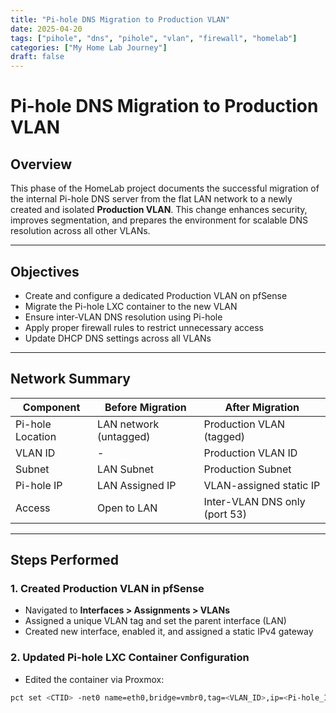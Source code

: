```yaml
---
title: "Pi-hole DNS Migration to Production VLAN"
date: 2025-04-20
tags: ["pihole", "dns", "pihole", "vlan", "firewall", "homelab"]
categories: ["My Home Lab Journey"]
draft: false
---
```


# Pi-hole DNS Migration to Production VLAN

## Overview

This phase of the HomeLab project documents the successful migration of the internal Pi-hole DNS server from the flat LAN network to a newly created and isolated **Production VLAN**. This change enhances security, improves segmentation, and prepares the environment for scalable DNS resolution across all other VLANs.

---

## Objectives

- Create and configure a dedicated Production VLAN on pfSense  
- Migrate the Pi-hole LXC container to the new VLAN  
- Ensure inter-VLAN DNS resolution using Pi-hole  
- Apply proper firewall rules to restrict unnecessary access  
- Update DHCP DNS settings across all VLANs  

---

## Network Summary

| Component         | Before Migration        | After Migration               |
|------------------|--------------------------|-------------------------------|
| Pi-hole Location | LAN network (untagged)   | Production VLAN (tagged)     |
| VLAN ID          | -                        | Production VLAN ID           |
| Subnet           | LAN Subnet               | Production Subnet            |
| Pi-hole IP       | LAN Assigned IP          | VLAN-assigned static IP      |
| Access           | Open to LAN              | Inter-VLAN DNS only (port 53)|

---

## Steps Performed

### 1. Created Production VLAN in pfSense

- Navigated to **Interfaces > Assignments > VLANs**
- Assigned a unique VLAN tag and set the parent interface (LAN)
- Created new interface, enabled it, and assigned a static IPv4 gateway

### 2. Updated Pi-hole LXC Container Configuration

- Edited the container via Proxmox:
  
```bash
pct set <CTID> -net0 name=eth0,bridge=vmbr0,tag=<VLAN_ID>,ip=<Pi-hole_IP>/24,gw=<VLAN_Gateway>
